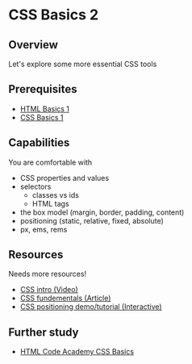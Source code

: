 # CSS Basics 2

## Overview
Let's explore some more essential CSS tools

## Prerequisites
- [HTML Basics 1](concepts/html-basics-1)
- [CSS Basics 1](concepts/css-basics-1)

## Capabilities
You are comfortable with

- CSS properties and values
- selectors
  - classes vs ids
  - HTML tags
- the box model (margin, border, padding, content)
- positioning (static, relative, fixed, absolute)
- px, ems, rems

## Resources
Needs more resources!
- [CSS intro (Video)](/resources/css-intro-VIDEO/README.md)
- [CSS fundementals (Article)](/resources/css-fundamentals-ARTICLE)
- [CSS positioning demo/tutorial (Interactive)](http://codepen.io/bthehuman/pen/BNraLo)

## Further study
- [HTML Code Academy CSS Basics](https://www.codecademy.com/learn/webhttps://www.codecademy.com/courses/web-beginner-en-TlhFi/0/1?curriculum_id=50579fb998b470000202dc8b)

